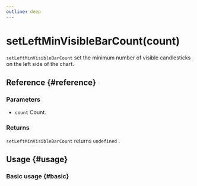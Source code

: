 ```yaml
---
outline: deep
---
```


# setLeftMinVisibleBarCount(count)
`setLeftMinVisibleBarCount` set the minimum number of visible candlesticks on the left side of the chart.

## Reference {#reference}
<!-- @include: @/@views/api/references/instance/setLeftMinVisibleBarCount.md -->

### Parameters
- `count` Count.

### Returns
`setLeftMinVisibleBarCount` returns `undefined` .

## Usage {#usage}
<script setup>
import SetLeftMinVisibleBarCount from '../../../@views/api/samples/setLeftMinVisibleBarCount/index.vue'
</script>

### Basic usage {#basic}
<SetLeftMinVisibleBarCount/>